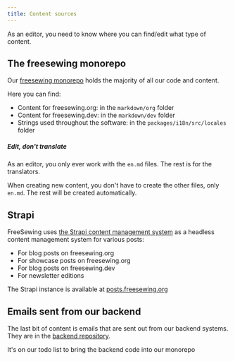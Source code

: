 ```yaml
---
title: Content sources
---
```


As an editor, you need to know where you can find/edit what type of content.

## The freesewing monorepo 

Our [freesewing monorepo](https://github/freesewing/freesewing) holds the majority of all our code and content.

Here you can find:

 - Content for freesewing.org: in the `markdown/org` folder
 - Content for freesewing.dev: in the `markdown/dev` folder
 - Strings used throughout the software: in the `packages/i18n/src/locales` folder

<Note>

##### Edit, don't translate

As an editor, you only ever work with the `en.md` files. The rest is for the translators.

When creating new content, you don't have to create the other files, only `en.md`. 
The rest will be created automatically.

</Note>

## Strapi

FreeSewing uses [the Strapi content management system](https://strapi.io/) as a headless content management system for various posts:

 - For blog posts on freesewing.org
 - For showcase posts on freesewing.org
 - For blog posts on freesewing.dev
 - For newsletter editions

The Strapi instance is available at [posts.freesewing.org](https://posts.freesewing.org)


## Emails sent from our backend

The last bit of content is emails that are sent out from our backend systems.
They are in the [backend repository](https://github.com/freesewing/backend).

<Note>

It's on our todo list to bring the backend code into our monorepo

</Note>
